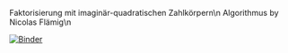 Faktorisierung mit imaginär-quadratischen Zahlkörpern\n
Algorithmus by Nicolas Flämig\n

[![Binder](https://mybinder.org/badge_logo.svg)](https://mybinder.org/v2/gh/Zotelkopf/Faktorisierung/HEAD)
